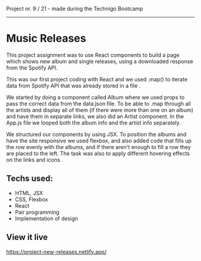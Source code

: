 Project nr. 9 / 21 - made during the Technigo Bootcamp
___

# Music Releases
This project assignment was to use React components to build a page which shows new album and single releases, using a downloaded response from the Spotify API.

This was our first project coding with React and we used .map() to iterate data from Spotify API that was already stored in a file . 

We started by doing a component called Album where we used props to pass the correct data from the data.json file.
To be able to .map through all the artists and display all of them (if there were more than one on an album) and have them in separate links, we also did an Artist component. In the App.js file we looped both the album info and the artist info separately.

We structured our components by using JSX. To position the albums and have the site responsive we used flexbox, and also added code that fills up the row evenly with the albums, and if there aren't enough to fill a row they are placed to the left. The task was also to apply different hovering effects on the links and icons.

## Techs used:
* HTML, JSX
* CSS, Flexbox
* React
* Pair programming
* Implementation of design

## View it live
https://project-new-releases.netlify.app/
